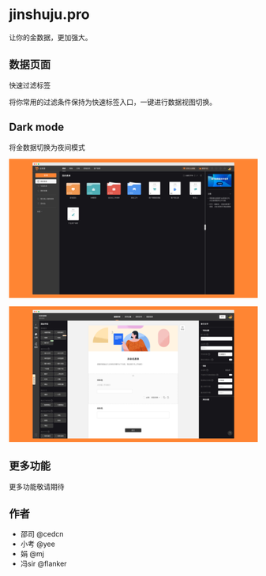 # jinshuju.pro

让你的金数据，更加强大。

## 数据页面

快速过滤标签

将你常用的过滤条件保持为快速标签入口，一键进行数据视图切换。


## Dark mode

将金数据切换为夜间模式

![home](gh-pages/images/screenshot-darkmode-home.png)

![home](gh-pages/images/screenshot-darkmode-formbuilder.png)

## 更多功能

更多功能敬请期待

## 作者

* 邵司 @cedcn
* 小考 @yee
* 娟 @mj
* 冯sir @flanker

